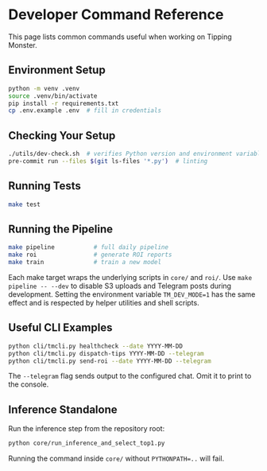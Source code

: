# Developer Command Reference

This page lists common commands useful when working on Tipping Monster.

## Environment Setup

```bash
python -m venv .venv
source .venv/bin/activate
pip install -r requirements.txt
cp .env.example .env  # fill in credentials
```

## Checking Your Setup

```bash
./utils/dev-check.sh  # verifies Python version and environment variables
pre-commit run --files $(git ls-files '*.py')  # linting
```

## Running Tests

```bash
make test
```

## Running the Pipeline

```bash
make pipeline           # full daily pipeline
make roi                # generate ROI reports
make train              # train a new model
```

Each make target wraps the underlying scripts in `core/` and `roi/`.
Use `make pipeline -- --dev` to disable S3 uploads and Telegram posts during development.
Setting the environment variable `TM_DEV_MODE=1` has the same effect and is respected by helper utilities and shell scripts.

## Useful CLI Examples

```bash
python cli/tmcli.py healthcheck --date YYYY-MM-DD
python cli/tmcli.py dispatch-tips YYYY-MM-DD --telegram
python cli/tmcli.py send-roi --date YYYY-MM-DD --telegram
```

The `--telegram` flag sends output to the configured chat. Omit it to print to the console.

## Inference Standalone

Run the inference step from the repository root:

```bash
python core/run_inference_and_select_top1.py
```

Running the command inside `core/` without `PYTHONPATH=..` will fail.
